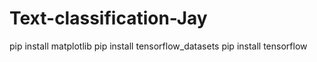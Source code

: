 # Text-classification-Jay
pip install matplotlib
pip install tensorflow_datasets
pip install tensorflow
